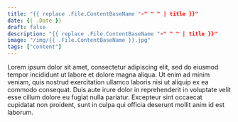 ```yaml
---
title: "{{ replace .File.ContentBaseName "-" " " | title }}"
date: {{ .Date }}
draft: false
description: "{{ replace .File.ContentBaseName "-" " " | title }}"
image: "/img/{{ .File.ContentBaseName }}.jpg"
tags: ["content"]
---
```


Lorem ipsum dolor sit amet, consectetur adipiscing elit, sed do eiusmod tempor incididunt ut labore et dolore magna aliqua. Ut enim ad minim veniam, quis nostrud exercitation ullamco laboris nisi ut aliquip ex ea commodo consequat. Duis aute irure dolor in reprehenderit in voluptate velit esse cillum dolore eu fugiat nulla pariatur. Excepteur sint occaecat cupidatat non proident, sunt in culpa qui officia deserunt mollit anim id est laborum.
